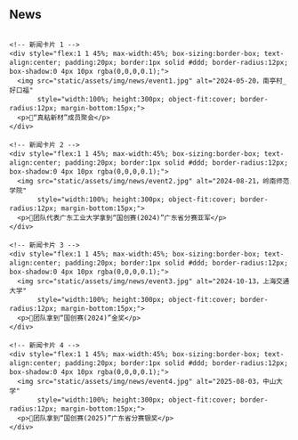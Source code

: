 <!-- News Section 改为卡片式 -->

<section id="news-md" class="container my-5">
  <h2 class="text-center mb-4">News</h2>

  <div style="display:flex; flex-wrap:wrap; gap:20px; justify-content:center;">

    <!-- 新闻卡片 1 -->
    <div style="flex:1 1 45%; max-width:45%; box-sizing:border-box; text-align:center; padding:20px; border:1px solid #ddd; border-radius:12px; box-shadow:0 4px 10px rgba(0,0,0,0.1);">
      <img src="static/assets/img/news/event1.jpg" alt="2024-05-20，南亭村_好口福"
           style="width:100%; height:300px; object-fit:cover; border-radius:12px; margin-bottom:15px;">
      <p>🎉“真粘新材”成员聚会</p>
    </div>
    
    <!-- 新闻卡片 2 -->
    <div style="flex:1 1 45%; max-width:45%; box-sizing:border-box; text-align:center; padding:20px; border:1px solid #ddd; border-radius:12px; box-shadow:0 4px 10px rgba(0,0,0,0.1);">
      <img src="static/assets/img/news/event2.jpg" alt="2024-08-21，岭南师范学院"
           style="width:100%; height:300px; object-fit:cover; border-radius:12px; margin-bottom:15px;">
      <p>🎉团队代表广东工业大学拿到“国创赛(2024)”广东省分赛亚军</p>
    </div>
    
    <!-- 新闻卡片 3 -->
    <div style="flex:1 1 45%; max-width:45%; box-sizing:border-box; text-align:center; padding:20px; border:1px solid #ddd; border-radius:12px; box-shadow:0 4px 10px rgba(0,0,0,0.1);">
      <img src="static/assets/img/news/event3.jpg" alt="2024-10-13，上海交通大学"
           style="width:100%; height:300px; object-fit:cover; border-radius:12px; margin-bottom:15px;">
      <p>🎉团队拿到“国创赛(2024)”金奖</p>
    </div>
    
    <!-- 新闻卡片 4 -->
    <div style="flex:1 1 45%; max-width:45%; box-sizing:border-box; text-align:center; padding:20px; border:1px solid #ddd; border-radius:12px; box-shadow:0 4px 10px rgba(0,0,0,0.1);">
      <img src="static/assets/img/news/event4.jpg" alt="2025-08-03，中山大学"
           style="width:100%; height:300px; object-fit:cover; border-radius:12px; margin-bottom:15px;">
      <p>🎉团队拿到“国创赛(2025)”广东省分赛银奖</p>
    </div>

  </div>
</section>
